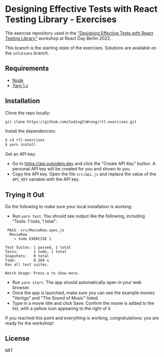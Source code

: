 # Designing Effective Tests with React Testing Library - Exercises

The exercise repository used in the ["Designing Effective Tests with React Testing Library"](https://codingitwrong.com/workshops/rtl-berlin) workshop at React Day Berlin 2022.

This branch is the starting state of the exercises. Solutions are available on the `solutions` branch.

## Requirements

- [Node](https://nodejs.org)
- [Yarn 1.x](https://classic.yarnpkg.com/lang/en/)

## Installation

Clone the repo locally:

```bash
git clone https://github.com/CodingItWrong/rtl-exercises.git
```

Install the dependencies:

```bash
$ cd rtl-exercises
$ yarn install
```

Get an API key:

- Go to <https://api.outsidein.dev> and click the "Create API Key" button. A personal API key will be created for you and shown to you.
- Copy the API key. Open the file `src/api.js` and replace the value of the `API_KEY` variable with the API key.

## Trying It Out

Do the following to make sure your local installation is working:

- Run `yarn test`. You should see output like the following, including "Tests: 1 todo, 1 total":

```text
 PASS  src/MovieRow.spec.js
  MovieRow
    ✎ todo EXERCISE 1

Test Suites: 1 passed, 1 total
Tests:       1 todo, 1 total
Snapshots:   0 total
Time:        0.169 s
Ran all test suites.

Watch Usage: Press w to show more.
```

- Run `yarn start`. The app should automatically open in your web browser.
- Once the app is launched, make sure you can see the example movies "Vertigo" and "The Sound of Music" listed.
- Type in a movie title and click Save. Confirm the movie is added to the list, with a yellow icon appearing to the right of it

If you reached this point and everything is working, congratulations: you are ready for the workshop!

## License

MIT
